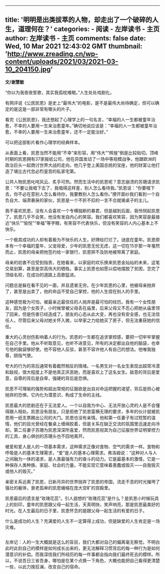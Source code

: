 
---
title: '明明是出类拔萃的人物，却走出了一个破碎的人生，道理何在？'
categories: 
    - 阅读
    - 左岸读书 - 主页
author: 左岸读书 - 主页
comments: false
date: Wed, 10 Mar 2021 12:43:02 GMT
thumbnail: 'http://www.zreading.cn/wp-content/uploads/2021/03/2021-03-10_204150.jpg'
---

<div>   
<div style="margin: 4px; float: right;">

<!-- 文章内部 -->


</div>
                        
<p><strong>文/谢慧敏</strong></p>



<p>“你以为我夜夜笙歌，其实我孤枕难眠。”人生处处戏剧化。</p>



<p>有网评说《公民凯恩》是史上“最伟大”的电影，是不是最伟大尚待确定，但可以确定的是这是一部非常有嚼头的片子。</p>



<p>看完《公民凯恩》，我还想起了心理学上的一句名言，“幸福的人一生都被童年治愈，不幸的人要用一生来治愈童年。”确切地说应该是：“幸福的人一生都被童年治愈，不幸的人要用一生来治愈童年，还不一定能治好。”</p>



<p>可以把这部影片看作心理学的经典样本。</p>



<p>从表面上看，凯恩当然不能用“不幸”来形容，用“伟大”“辉煌”倒是比较贴切。顶峰时期的凯恩拥有37家报纸公司，他在异国发动了一场中等规模战争，他跟欧洲的政治巨头一起商讨世界大战的走向，他几乎登上美国总统的宝座，他的财富让他打造了堪比古代忽必烈皇宫的私家宅第。</p>



<p>公共人物凯恩叱咤风云、炙手可热。然而生活中的凯恩呢？意志崩溃的苏珊请求凯恩：“不要让我唱下去了，我唱得这样差，别人怎么看待我。”凯恩说：“你要唱下去，你不必在意别人怎么看待你，我要教别人怎么看你。”撩开面纱我们看到一个自负自大、端肃暴戾的家伙，凯恩是一个不折不扣的一言不合就揭桌子的主儿。</p>



<p>我不喜欢凯恩，没有人会喜欢一个专横独断的暴君，但是越到后面，我怜悯起凯恩了。凯恩几乎不会笑，他没有发自内心的笑容。我们都喜欢笑容，因为笑容是最接近“快乐”“愉悦”“幸福”等字眼，有笑容不代表快乐，但没有笑容的人内心基本上不快乐。</p>



<p>一个极其成功的人却有着极为不快乐的人生，好牌给打烂了。谜底在童年。凯恩原本有一个幸福的童年，父宠母爱，少年的凯恩无忧无虑，这一切在15岁那一年戛然而止，凯恩的母亲把他签约给一家银行，凯恩猝不及防地被带离了家庭。</p>



<p></p>



<p>母亲的初衷不应受到指责，在她看来，以家庭的欢乐换来凯恩金灿灿的未来，这笔交易划算，甚至是崇高伟大的牺牲。事实上凯恩也如愿以偿地摆脱了贫困，念完了顶级名校，在成功的道路上高歌猛进。</p>



<p>问题总是躲在看不见的一面，并且遗害无穷。在少年凯恩的心里，他被母亲抛弃了，甚至是出卖了，他的命运不受自己掌控，他的人生捏在别人的手里。</p>



<p>这种感觉极为可怕，被最亲近最信任的人抛弃是最可怕的经历。我有一个女性朋友，因为是个女孩子，小时候曾被父母丢在庙里，后来父母又不忍心把她从庙里领了回来，但是伤害已经造成了。朋友的心态从此大变，再也没有安全感，也无法信任人，尽管后来父母对她关怀入微，以举家之力给她买了房子，但无法重获她的信任。</p>



<p>重大的心灵创伤影响着人的行为。凯恩的一生都在追求掌控感，要把一切牢牢掌握在自己手里。他从不听取意见，也听不进意见，所有的决定都出自他的脑袋，也幸亏他的脑袋够好使。他不容他人反驳，甚至不容许他人有自己的想法。他唯我独尊，颐指气使。</p>



<p>夸大的行为的背后通常有着截然相反的情绪。一名男生对一名女生表现出超常冷漠和敌视，很大程度上不是他真正厌恶她，而是喜欢上了这名女生。敌意的背后是爱意，自尊的背后是自卑，强硬的背后是恐惧。</p>



<p></p>



<p>凯恩不可理喻的强势和超出常规的征服欲是出自对命运把握的渴望，背后是担心被抛弃的恐惧，它内化为潜意识，构成了生命的主线。</p>



<p>凯恩最大的悲剧还在于无法爱人。一个以自我为中心、无法开放心灵的人是不会懂得跟人相处。凯恩没有朋友。只是拒绝了凯恩蛮横无理的要求，多年的伙计就被凯恩用一纸支票踢出公司的大门。凯恩也没有亲情。他和第一任妻子有过短暂的温情，他们的目光曾经在餐桌上缠绵胶着，但是关系在缺乏交流的氛围里迅速走向冷却。第二任妻子苏珊为凯恩深深所喜爱，然而凯恩视其为自己征服世界证明掌控力的工具，身心俱创的苏珊头也不回地离开。</p>



<p>被爱和爱人是人的一项基本需求，这种需求正像对食物、空气的需求一样。食物和呼吸是人的基本生理需求，“爱”是人的基本心理需求。弗洛姆说：“这种对人与人之间融为一体的渴求，是人类最强有力的奋斗的动力。它是最基本的激情，它是一种保存人类种族、家庭、社会的力量。不能实现它意味着愚蠢或毁灭——自我毁灭或他人的毁灭。”</p>



<p>亲密关系远离了凯恩，日新月异的世界抛弃了凯恩的帝国，流走不息的时光摧垮了强壮的躯体，衰老孤单的凯恩蜷缩在庞大空旷的宫殿里。</p>



<p>凯恩最后的遗言是“玫瑰花蕊”。引人遐想的“玫瑰花蕊”是什么？是凯恩小时候玩具上的刻印，童年的凯恩跟父母一起生活，天真明快，笑声响亮，那是凯恩最美好的时光。在人生最后的日子里，凯恩怀念的是跟父母一起生活的有爱的日子。</p>



<p>什么是成功的人生？充满爱的人生不一定算得上成功，但是缺爱的人生肯定是一场灾难。</p>



<figure class="wp-block-image"><img src="http://www.zreading.cn/wp-content/uploads/2021/03/2021-03-10_204150.jpg" alt class="wp-image-8111" srcset="http://www.zreading.cn/wp-content/uploads/2021/03/2021-03-10_204150.jpg 400w, http://www.zreading.cn/wp-content/uploads/2021/03/2021-03-10_204150-300x180.jpg 300w" sizes="(max-width: 400px) 100vw, 400px" referrerpolicy="no-referrer"></figure>



<p>左岸记：人的一生大概就是这么的盲目，我们大都对自己的偏离毫无察觉。不明白此时此刻自己的模样是如何成长出来的，更无法解释习惯背后的每一种行为是如何潜意识的补偿。而我深信我们所经历的每一件事都会指向我们最终死去的模样。所以，不说吾日三省吾身，哪怕是在某个点换一下角色，大概也能把自己看得更清楚一些，以此力挽狂澜，改变自己的宿命。</p>
                      
</div>
            
